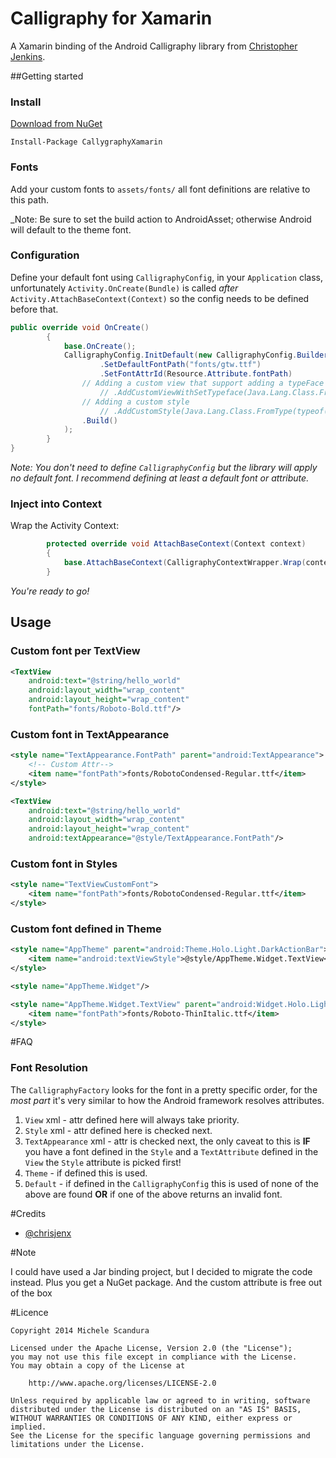 Calligraphy for Xamarin
===========

A Xamarin binding of the Android Calligraphy library from [Christopher Jenkins](https://github.com/chrisjenx/Calligraphy).

##Getting started

### Install

[Download from NuGet](https://www.nuget.org/packages/CallygraphyXamarin/)

```
Install-Package CallygraphyXamarin
```

### Fonts

Add your custom fonts to `assets/fonts/` all font definitions are relative to this path.

_Note: Be sure to set the build action to AndroidAsset; otherwise Android will default to the theme font.

### Configuration

Define your default font using `CalligraphyConfig`, in your `Application` class, unfortunately 
`Activity.OnCreate(Bundle)` is called _after_ `Activity.AttachBaseContext(Context)` so the config 
needs to be defined before that.

```csharp
public override void OnCreate()
        {
            base.OnCreate();
            CalligraphyConfig.InitDefault(new CalligraphyConfig.Builder()
                    .SetDefaultFontPath("fonts/gtw.ttf")
                    .SetFontAttrId(Resource.Attribute.fontPath)
                // Adding a custom view that support adding a typeFace
                    // .AddCustomViewWithSetTypeface(Java.Lang.Class.FromType(typeof(CustomViewWithTypefaceSupport)))
                // Adding a custom style
                    // .AddCustomStyle(Java.Lang.Class.FromType(typeof(TextField)), Resource.Attribute.textFieldStyle)
                .Build()
            );
        }
}
```
_Note: You don't need to define `CalligraphyConfig` but the library will apply
no default font. I recommend defining at least a default font or attribute._

### Inject into Context

Wrap the Activity Context:

```csharp
        protected override void AttachBaseContext(Context context)
        {
            base.AttachBaseContext(CalligraphyContextWrapper.Wrap(context));
        }
```

_You're ready to go!_


## Usage

### Custom font per TextView

```xml
<TextView
    android:text="@string/hello_world"
    android:layout_width="wrap_content"
    android:layout_height="wrap_content"
    fontPath="fonts/Roboto-Bold.ttf"/>
```

### Custom font in TextAppearance


```xml
<style name="TextAppearance.FontPath" parent="android:TextAppearance">
    <!-- Custom Attr-->
    <item name="fontPath">fonts/RobotoCondensed-Regular.ttf</item>
</style>
```

```xml
<TextView
    android:text="@string/hello_world"
    android:layout_width="wrap_content"
    android:layout_height="wrap_content"
    android:textAppearance="@style/TextAppearance.FontPath"/>

```

### Custom font in Styles


```xml
<style name="TextViewCustomFont">
    <item name="fontPath">fonts/RobotoCondensed-Regular.ttf</item>
</style>
```

### Custom font defined in Theme

```xml
<style name="AppTheme" parent="android:Theme.Holo.Light.DarkActionBar">
    <item name="android:textViewStyle">@style/AppTheme.Widget.TextView</item>
</style>

<style name="AppTheme.Widget"/>

<style name="AppTheme.Widget.TextView" parent="android:Widget.Holo.Light.TextView">
    <item name="fontPath">fonts/Roboto-ThinItalic.ttf</item>
</style>
```

#FAQ

### Font Resolution 

The `CalligraphyFactory` looks for the font in a pretty specific order, for the _most part_ it's
 very similar to how the Android framework resolves attributes.
 
1. `View` xml - attr defined here will always take priority.
2. `Style` xml - attr defined here is checked next.
3. `TextAppearance` xml - attr is checked next, the only caveat to this is **IF** you have a font 
 defined in the `Style` and a `TextAttribute` defined in the `View` the `Style` attribute is picked first!
4. `Theme` - if defined this is used.
5. `Default` - if defined in the `CalligraphyConfig` this is used of none of the above are found 
**OR** if one of the above returns an invalid font. 

#Credits

- [@chrisjenx](https://github.com/chrisjenx)

#Note

I could have used a Jar binding project, but I decided to migrate the code instead. Plus you get a NuGet package. And the custom attribute is free out of the box


#Licence

    Copyright 2014 Michele Scandura
    
    Licensed under the Apache License, Version 2.0 (the "License");
    you may not use this file except in compliance with the License.
    You may obtain a copy of the License at
    
        http://www.apache.org/licenses/LICENSE-2.0
    
    Unless required by applicable law or agreed to in writing, software
    distributed under the License is distributed on an "AS IS" BASIS,
    WITHOUT WARRANTIES OR CONDITIONS OF ANY KIND, either express or implied.
    See the License for the specific language governing permissions and
    limitations under the License.

